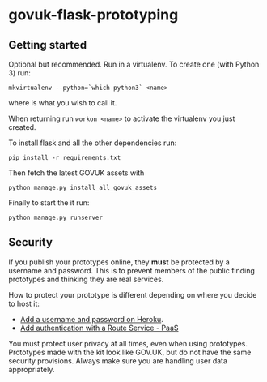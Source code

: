 # govuk-flask-prototyping

## Getting started

Optional but recommended. Run in a virtualenv. To create one (with Python 3) run:

```
mkvirtualenv --python=`which python3` <name>
```
where <name> is what you wish to call it.

When returning run `workon <name>` to activate the virtualenv you just created.

To install flask and all the other dependencies run:

```
pip install -r requirements.txt
```

Then fetch the latest GOVUK assets with

```
python manage.py install_all_govuk_assets
```

Finally to start the it run:

```
python manage.py runserver
```

## Security

If you publish your prototypes online, they **must** be protected by a username and password. This is to prevent members of the public finding prototypes and thinking they are real services.

How to protect your prototype is different depending on where you decide to host it:

* [Add a username and password on Heroku](https://govuk-prototype-kit.herokuapp.com/docs/publishing-on-heroku).
* [Add authentication with a Route Service - PaaS](https://docs.cloud.service.gov.uk/#example-route-service-to-add-authentication)

You must protect user privacy at all times, even when using prototypes. Prototypes made with the kit look like GOV.UK, but do not have the same security provisions. Always make sure you are handling user data appropriately.